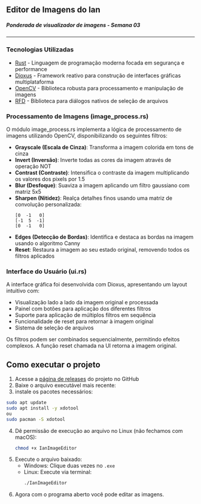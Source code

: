 ## Editor de Imagens do Ian

##### Ponderada de visualizador de imagens - Semana 03 
---


### Tecnologias Utilizadas
- [Rust](https://www.rust-lang.org/) - Linguagem de programação moderna focada em segurança e performance
- [Dioxus](https://dioxuslabs.com/) - Framework reativo para construção de interfaces gráficas multiplataforma
- [OpenCV](https://opencv.org/) - Biblioteca robusta para processamento e manipulação de imagens
- [RFD](https://github.com/PolyMeilex/rfd) - Biblioteca para diálogos nativos de seleção de arquivos

### Processamento de Imagens (image_process.rs)

O módulo image_process.rs implementa a lógica de processamento de imagens utilizando OpenCV, disponibilizando os seguintes filtros:

- **Grayscale (Escala de Cinza)**: Transforma a imagem colorida em tons de cinza
- **Invert (Inversão)**: Inverte todas as cores da imagem através de operação NOT
- **Contrast (Contraste)**: Intensifica o contraste da imagem multiplicando os valores dos pixels por 1.5
- **Blur (Desfoque)**: Suaviza a imagem aplicando um filtro gaussiano com matriz 5x5
- **Sharpen (Nitidez)**: Realça detalhes finos usando uma matriz de convolução personalizada:
  ```
  [0  -1   0]
  [-1  5  -1]
  [0  -1   0]
  ```
- **Edges (Detecção de Bordas)**: Identifica e destaca as bordas na imagem usando o algoritmo Canny
- **Reset**: Restaura a imagem ao seu estado original, removendo todos os filtros aplicados

### Interface do Usuário (ui.rs)

A interface gráfica foi desenvolvida com Dioxus, apresentando um layout intuitivo com:

- Visualização lado a lado da imagem original e processada
- Painel com botões para aplicação dos diferentes filtros
- Suporte para aplicação de múltiplos filtros em sequência
- Funcionalidade de reset para retornar à imagem original
- Sistema de seleção de arquivos

Os filtros podem ser combinados sequencialmente, permitindo efeitos complexos. A função reset chamada na UI retorna a imagem original.

## Como executar o projeto

1. Acesse a [página de releases](https://github.com/ianpsa/PonderadaOpenCV/releases/) do projeto no GitHub
2. Baixe o arquivo executável mais recente:
3. instale os pacotes necessários:
  ``` bash
  sudo apt update
  sudo apt install -y xdotool
  ou
  sudo pacman -S xdotool
  ```
4. Dê permissão de execução ao arquivo no Linux (não fechamos com macOS):
   ```bash
   chmod +x IanImageEditor
   ```
5. Execute o arquivo baixado:
   - Windows: Clique duas vezes no `.exe`
   - Linux: Execute via terminal:
     ```bash
     ./IanImageEditor
     ```
6. Agora com o programa aberto você pode editar as imagens.
